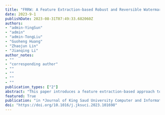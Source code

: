 ```yaml
---
title: "FRRW: A Feature Extraction-based Robust and Reversible Watermarking Scheme Utilizing Zernike Moments and Histogram Shifting"
date: 2023-9-1
publishDate: 2023-08-31T07:49:33.682060Z
authors:
- "admin-YingSun"
- "admin"
- "admin-TongLiu"
- "Guoheng Huang"
- "Zhaojun Lin"
- "Jianqing Li"
author_notes:
- ""
- "corresponding author"
- ""
- ""
- ""
- ""
publication_types: ["2"]
abstract: "This paper introduces a feature extraction-based approach to ensure both robustness and reversibility of image. Low-order Zernike moments are utilized to embed a robust binary image as a watermark, which is used for information authentication. A reversible watermark is embedded outside the robust watermark regions and is employed for the purpose of restoring the cover image. It uses the combination of histogram shifting and prediction error, which can improve image restoration quality. Steady feature points are extracted in two ways, the speed-up robust features (SURF) algorithm and the oriented fast and rotated brief (ORB) algorithm. After extracting the feature points, the regions are obtained by extending the final selected feature points to embed the watermark. Consequently, the presented watermarking technique combines robust and reversible watermarking which has the ability to enhance the invisibility of the watermark and the clarity of image restoration. It is possible to extract the watermark even after an attack has been made on the watermarked image. Or we can recover the original image with no attacks. The results from the experiments indicate that the suggested method is resilient to geometric deformations, involving scaling and rotation, along with typical signal manipulation attacks, including noise-based attacks."
featured: True
publication: "in *Journal of King Saud University Computer and Information Sciences*  [SCI, JCR Q1]"
doi: "https://doi.org/10.1016/j.jksuci.2023.101698"
---
```


